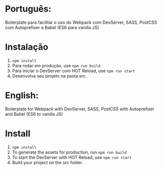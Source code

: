 # Português:

Boilerplate para facilitar o uso do Webpack com DevServer, SASS, PostCSS com Autoprefixer e Babel (ES6 para vanilla JS)

# Instalação

1. `npm install`
2. Para rodar em produção, use `npm run build`
3. Para iniciar o DevServer com HOT Reload, use `npm run start`
4. Desenvolva seu projeto na pasta src.


# English:

Boilerplate for Webpack with DevServer, SASS, PostCSS with Autoprefixer and Babel (ES6 to vanilla JS)

# Install

1. `npm install`
2. To generate the assets for production, run `npm run build`
3. To start the DevServer with HOT Reload, use `npm run start`
4. Build your project on the src folder.


